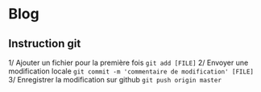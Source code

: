 # Blog

## Instruction git

1/ Ajouter un fichier pour la première fois `git add [FILE]` 
2/ Envoyer une modification locale `git commit -m 'commentaire de modification' [FILE]`
3/ Enregistrer la modification sur github `git push origin master`
